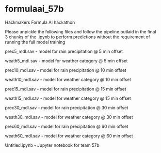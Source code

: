 # formulaai_57b
Hackmakers Formula AI hackathon

Please unpickle the following files and follow the pipeline outlaid in the final 3 chunks 
of the .ipynb to perform predictions without the requirement of running the full model training

prec5_mdl.sav - model for rain precipitation @ 5 min offset

weath5_mdl.sav - model for weather category @ 5 min offset

prec10_mdl.sav - model for rain precipitation @ 10 min offset

weath10_mdl.sav - model for weather category @ 10 min offset

prec15_mdl.sav - model for rain precipitation @ 15 min offset

weath15_mdl.sav - model for weather category @ 15 min offset

prec30_mdl.sav - model for rain precipitation @ 30 min offset

weath30_mdl.sav - model for weather category @ 30 min offset

prec60_mdl.sav - model for rain precipitation @ 60 min offset

weath60_mdl.sav - model for weather category @ 60 min offset


Untitled.ipynb - Jupyter notebook for team 57b
